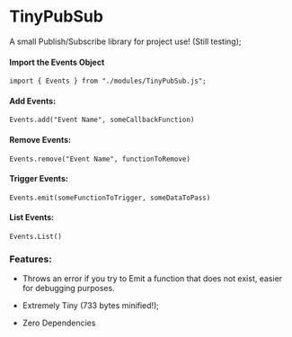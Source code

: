 # TinyPubSub
A small Publish/Subscribe library for project use! (Still testing);


#### Import the Events Object

`import { Events } from "./modules/TinyPubSub.js";`

#### Add Events:

`Events.add("Event Name", someCallbackFunction)`

#### Remove Events:

`Events.remove("Event Name", functionToRemove)`

#### Trigger Events:

`Events.emit(someFunctionToTrigger, someDataToPass)`

#### List Events:

`Events.List()`

### Features:
* Throws an error if you try to Emit a function that does not exist, easier for debugging purposes. 

* Extremely Tiny (733 bytes minified!);

*  Zero Dependencies
